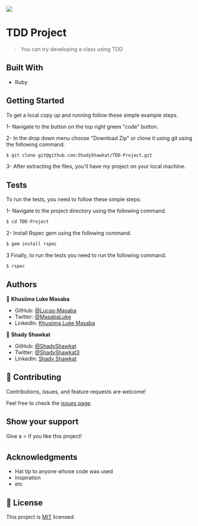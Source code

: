 
![](https://img.shields.io/badge/Microverse-blueviolet)

# TDD Project

> You can try developing a class using TDD

## Built With

- Ruby


## Getting Started

To get a local copy up and running follow these simple example steps.

1- Navigate to the button on the top right green "code" button.

2- In the drop down menu choose "Download Zip" or clone it using git using the following command.
~~~bash
$ git clone git@github.com:ShadyShawkat/TDD-Project.git
~~~
3- After extracting the files, you'll have my project on your local machine.


## Tests

To run the tests, you need to follow these simple steps:

1- Navigate to the project directory using the following command.
~~~bash
$ cd TDD-Project
~~~
2- Install Rspec gem using the following command.
~~~bash
$ gem install rspec
~~~
3 Finally, to run the tests you need to run the following command.
~~~bash
$ rspec
~~~


## Authors

👤 **Khusiima Luke Masaba**

- GitHub: [@Lucas-Masaba](https://github.com/Lucas-Masaba)
- Twitter: [@MasabaLuke](https://twitter.com/MasabaLuke)
- LinkedIn: [Khusiima Luke Masaba](https://linkedin.com/in/khusiima-luke-masaba)


👤 **Shady Shawkat**

- GitHub: [@ShadyShawkat](https://github.com/ShadyShawkat)
- Twitter: [@ShadyShawkat3](https://twitter.com/ShadyShawkat3)
- LinkedIn: [Shady Shawkat](https://linkedin.com/in/Shady-Shawkat)

## 🤝 Contributing

Contributions, issues, and feature requests are welcome!

Feel free to check the [issues page](../../issues/).

## Show your support

Give a ⭐️ if you like this project!

## Acknowledgments

- Hat tip to anyone whose code was used
- Inspiration
- etc

## 📝 License

This project is [MIT](./MIT.md) licensed.

